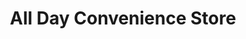 ---
title: "All Day Convenience Store"
url: /imus/all-day-convenience-store-2/
shop: Lebensmittel
---